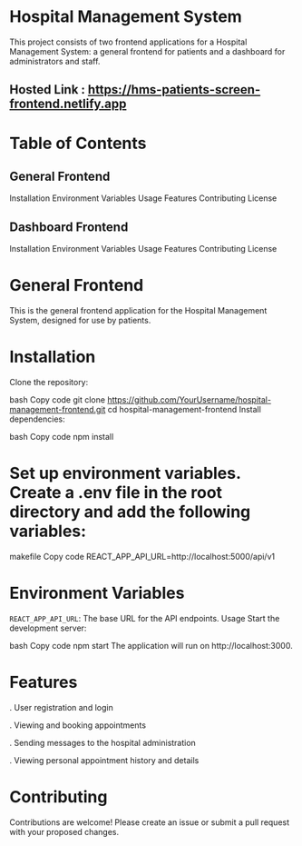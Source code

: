 # Hospital Management System
This project consists of two frontend applications for a Hospital Management System: a general frontend for patients and a dashboard for administrators and staff.

## Hosted Link : https://hms-patients-screen-frontend.netlify.app

# Table of Contents
## General Frontend
Installation
Environment Variables
Usage
Features
Contributing
License
## Dashboard Frontend
Installation
Environment Variables
Usage
Features
Contributing
License


# General Frontend
This is the general frontend application for the Hospital Management System, designed for use by patients.

# Installation
Clone the repository:

bash
Copy code
git clone https://github.com/YourUsername/hospital-management-frontend.git
cd hospital-management-frontend
Install dependencies:

bash
Copy code
npm install
# Set up environment variables. Create a .env file in the root directory and add the following variables:

makefile
Copy code
REACT_APP_API_URL=http://localhost:5000/api/v1

# Environment Variables
`REACT_APP_API_URL`: The base URL for the API endpoints.
Usage
Start the development server:

bash
Copy code
npm start
The application will run on http://localhost:3000.

# Features
. User registration and login

. Viewing and booking appointments

. Sending messages to the hospital administration

. Viewing personal appointment history and details

# Contributing

Contributions are welcome! Please create an issue or submit a pull request with your proposed changes.
